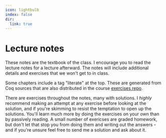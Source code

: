 ```yaml
---
icon: lightbulb
index: false
dir:
  link: true
---
```


# Lecture notes

These notes are the textbook of the class. I encourage you to read the lecture notes for a lecture afterward. The notes will include additional details and exercises that we won't get to in class.

Some chapters include a tag "literate" at the top. These are generated from Coq sources that are also distributed in the course [exercises repo](https://github.com/tchajed/sys-verif-fa25-proofs).

There are exercises throughout the notes, many with solutions. I _highly_ recommend making an attempt at any exercise before looking at the solution, and if you're skimming to resist the temptation to open up the solutions. You'll learn much more by doing the exercises on your own than by passively reading. A small number of exericses are graded homework, but don't let that stop you from doing them and writing out the answers - and if you're unsure feel free to send me a solution and ask about it.

<Catalog hideHeading="true" />
